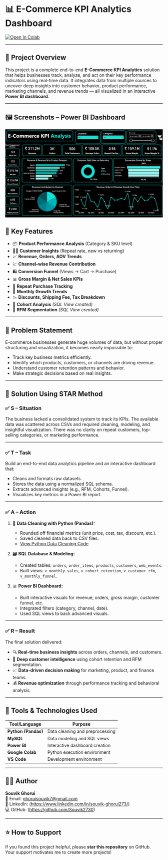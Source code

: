 # 📊 E-Commerce KPI Analytics Dashboard

[![Open In Colab](https://colab.research.google.com/assets/colab-badge.svg)](https://colab.research.google.com/github/Souvik2730/ecommerce-kpi-analytics-dashboard/blob/main/E_commerce_KPI.ipynb)

---

## 📌 Project Overview

This project is a complete end-to-end **E-Commerce KPI Analytics** solution that helps businesses track, analyze, and act on their key performance indicators using real-time data. It integrates data from multiple sources to uncover deep insights into customer behavior, product performance, marketing channels, and revenue trends — all visualized in an interactive **Power BI dashboard**.

---

## 🖼️ Screenshots – Power BI Dashboard
 ![Dashboard Screenshot](https://github.com/Souvik2730/ecommerce-kpi-analytics-dashboard/blob/main/Screenshot%202025-08-28%20122344.png)

## 🚀 Key Features

- 📦 **Product Performance Analysis** (Category & SKU level)
- 🧑‍💼 **Customer Insights** (Repeat rate, new vs returning)
- 📈 **Revenue, Orders, AOV Trends**
- 💹 **Channel-wise Revenue Contribution**
- 🛍️ **Conversion Funnel** (Views → Cart → Purchase)
- 📊 **Gross Margin & Net Sales KPIs**
- 🔁 **Repeat Purchase Tracking**
- 📅 **Monthly Growth Trends**
- 📉 **Discounts, Shipping Fee, Tax Breakdown**
- 🧠 **Cohort Analysis** *(SQL View created)*
- 🎯 **RFM Segmentation** *(SQL View created)*

---

## 🧠 Problem Statement

E-commerce businesses generate huge volumes of data, but without proper structuring and visualization, it becomes nearly impossible to:
- Track key business metrics efficiently.
- Identify which products, customers, or channels are driving revenue.
- Understand customer retention patterns and behavior.
- Make strategic decisions based on real insights.

---

## 🌟 Solution Using STAR Method

### ✅ **S – Situation**
The business lacked a consolidated system to track its KPIs. The available data was scattered across CSVs and required cleaning, modeling, and insightful visualization. There was no clarity on repeat customers, top-selling categories, or marketing performance.

---

### ✅ **T – Task**
Build an end-to-end data analytics pipeline and an interactive dashboard that:
- Cleans and formats raw datasets.
- Stores the data using a normalized SQL schema.
- Extracts advanced insights (e.g., RFM, Cohorts, Funnel).
- Visualizes key metrics in a Power BI report.

---

### ✅ **A – Action**
1. 🧹 **Data Cleaning with Python (Pandas):**
   - Rounded off financial metrics (unit price, cost, tax, discount, etc.).
   - Saved cleaned data back to CSV files.
   - [View Python Data Cleaning Code](https://colab.research.google.com/github/Souvik2730/ecommerce-kpi-analytics-dashboard/blob/main/E_commerce_KPI.ipynb)

2. 🗃️ **SQL Database & Modeling:**
   - Created tables: `orders`, `order_items`, `products`, `customers`, `web_events`.
   - Built views: `v_monthly_sales`, `v_cohort_retention`, `v_customer_rfm`, `v_monthly_funnel`.

3. 📊 **Power BI Dashboard:**
   - Built interactive visuals for revenue, orders, gross margin, customer funnel, etc.
   - Integrated filters (category, channel, date).
   - Used SQL views to back advanced visuals.

---

### ✅ **R – Result**
The final solution delivered:

- 🔍 **Real-time business insights** across orders, channels, and customers.
- 🧠 **Deep customer intelligence** using cohort retention and RFM segmentation.
- 📈 **Data-driven decision making** for marketing, product, and finance teams.
- 💰 **Revenue optimization** through performance tracking and behavioral analysis.

---

## 🧰 Tools & Technologies Used

| Tool/Language | Purpose                          |
|---------------|----------------------------------|
| **Python (Pandas)** | Data cleaning and preprocessing |
| **MySQL** | Data modeling and SQL views       |
| **Power BI**   | Interactive dashboard creation   |
| **Google Colab** | Python execution environment    |
| **VS Code**   | Development environment           |

---

## 🙋‍♂️ Author
**Souvik Ghorui**  
📧 Email: ghoruisouvik7@gmail.com  
🔗 LinkedIn: (https://www.linkedin.com/in/souvik-ghorui273/)  
💻 GitHub: (https://github.com/Souvik2730)  

---

## ⭐ How to Support
If you found this project helpful, please **star this repository** on GitHub.  
Your support motivates me to create more projects!






